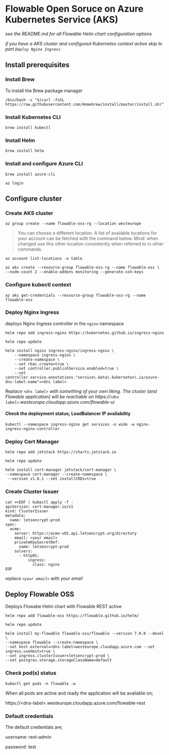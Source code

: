 # Flowable Open Soruce on Azure Kubernetes Service (AKS)

*see the README.md for all Flowable Helm chart configuration options*

*if you have a AKS cluster and configured Kubernetes context active skip to part `Deploy Nginx Ingress`*

## Install prerequisites
### Install Brew 

To install the Brew package manager

```console
/bin/bash -c "$(curl -fsSL https://raw.githubusercontent.com/Homebrew/install/master/install.sh)"
```

### Install Kubernetes CLI

```console
brew install kubectl
```

### Install Helm

```console
brew install helm
```

### Install and configure Azure CLI

```console
brew install azure-cli

az login
```

## Configure cluster

### Create AKS cluster

```console
az group create --name flowable-oss-rg --location westeurope
```

>You can choose a different location. A list of available locations for your account can be fetched with the command below. Mind: when changed use this other location consistently when referred to in other commands.

```console
az account list-locations -o table
```

```console
az aks create --resource-group flowable-oss-rg --name flowable-oss \
--node-count 2 --enable-addons monitoring --generate-ssh-keys
```

### Configure kubectl context

```console
az aks get-credentials --resource-group flowable-oss-rg --name flowable-oss
```

### Deploy Nginx Ingress

deploys Nginx Ingress controller in the `nginx` namespace

```console
helm repo add ingress-nginx https://kubernetes.github.io/ingress-nginx

helm repo update

helm install nginx ingress-nginx/ingress-nginx \
    --namespace ingress-nginx \
    --create-namespace \
    --set rbac.create=true \
    --set controller.publishService.enabled=true \
    --set controller.service.annotations."service\.beta\.kubernetes\.io/azure-dns-label-name"=<dns label>
```

*Replace `<dns label>` with something of your own liking. The cluster (and Flowable application) will be reachable on https://`<dns label>`.westeurope.cloudapp.azure.com/flowable-ui*

#### Check the deployment status; LoadBalancer IP availability 

```console
kubectl --namespace ingress-nginx get services -o wide -w nginx-ingress-nginx-controller
```

### Deploy Cert Manager

``` console
helm repo add jetstack https://charts.jetstack.io

helm repo update

helm install cert-manager jetstack/cert-manager \
--namespace cert-manager --create-namespace \
 --version v1.6.1 --set installCRDs=true
```

### Create Cluster Issuer

```console
cat <<EOF | kubectl apply -f -
apiVersion: cert-manager.io/v1
kind: ClusterIssuer
metadata:
  name: letsencrypt-prod
spec:
  acme:
    server: https://acme-v02.api.letsencrypt.org/directory
    email: <your email>
    privateKeySecretRef:
      name: letsencrypt-prod
    solvers:
      - http01:
          ingress:
            class: nginx
EOF
```

*replace `<your email>` with your email*

## Deploy Flowable OSS

Deploys Flowabe Helm chart with Flowable REST active

```console
helm repo add flowable-oss https://flowable.github.io/helm/

helm repo update

helm install my-flowable flowable-oss/flowable --version 7.0.0 --devel \
--namespace flowable --create-namespace \
--set host.external=<dns-label>westeurope.cloudapp.azure.com --set ingress.useHost=true \
--set ingress.clusterIssuer=letsencrypt-prod \
--set postgres.storage.storageClassName=default

```

### Check pod(s) status

```console
kubectl get pods -n flowable -w
```

When all pods are active and ready the application will be available on; 

https://\<dns-label\>.westeurope.cloudapp.azure.com/flowable-rest

### Default credentials

The default credentials are;

username: rest-admin

password: test